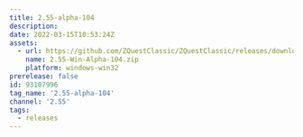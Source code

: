 ```yaml
---
title: 2.55-alpha-104
description: 
date: 2022-03-15T10:53:24Z
assets: 
  - url: https://github.com/ZQuestClassic/ZQuestClassic/releases/download/2.55-alpha-104/2.55-Win-Alpha-104.zip
    name: 2.55-Win-Alpha-104.zip
    platform: windows-win32
prerelease: false
id: 93107996
tag_name: '2.55-alpha-104'
channel: '2.55'
tags:
  - releases
---
```



